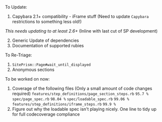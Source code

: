 To Update:
1) Capybara 2.1+ compatibility - iFrame stuff
(Need to update `Capybara` restrictions to something less old!)

_This needs updating to at least 2.6+_ (Inline with last cut of SP development)

2) Generic Update of dependencies
3) Documentation of supported rubies

To Re-Triage:
1) `SitePrism::Page#wait_until_displayed`
2) Anonymous sections

To be worked on now:
1) Coverage of the following files (Only a small amount of code changes required)
`features/step_definitions/page_section_steps.rb` `95.7 %`
`spec/page_spec.rb`	`98.04 %`
`spec/loadable_spec.rb`	`99.06 %`
`features/step_definitions/iframe_steps.rb`	`99.9 %`
2) Figure out why the loadable spec isn't playing nicely.
One line to tidy up for full codecoverage compliance
